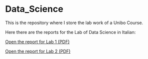 # Data_Science
This is the repository where I store the lab work of a Unibo Course.

Here there are the reports for the Lab of Data Science in Italian:

[Open the report for Lab 1 (PDF)](lab1/Pivi_Riccardo_DS.pdf) 

[Open the report for Lab 2 (PDF)](lab2/Lab2_data_science.pdf)
